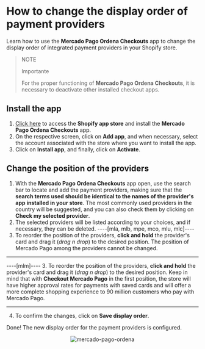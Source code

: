 # How to change the display order of payment providers

Learn how to use the **Mercado Pago Ordena Checkouts** app to change the display order of integrated payment providers in your Shopify store.

> NOTE
>
> Importante
>
> For the proper functioning of **Mercado Pago Ordena Checkouts**, it is necessary to deactivate other installed checkout apps.

## Install the app

1. [Click here](https://apps.shopify.com/mercado-pago-ordena-checkouts) to access the **Shopify app store** and install the **Mercado Pago Ordena Checkouts** app.
2. On the respective screen, click on **Add app**, and when necessary, select the account associated with the store where you want to install the app.
3. Click on **Install app**, and finally, click on **Activate**.

## Change the position of the providers

1. With the **Mercado Pago Ordena Checkouts** app open, use the search bar to locate and add the payment providers, making sure that the **search terms used should be identical to the names of the provider's app installed in your store**. The most commonly used providers in the country will be suggested, and you can also check them by clicking on **Check my selected provider**.
2. The selected providers will be listed according to your choices, and if necessary, they can be deleted.
----[mla, mlb, mpe, mco, mlu, mlc]----
3. To reorder the position of the providers, **click and hold** the provider's card and drag it (_drag n drop_) to the desired position. The position of Mercado Pago among the providers cannot be changed.

------------
----[mlm]----
3. To reorder the position of the providers, **click and hold** the provider's card and drag it (_drag n drop_) to the desired position. Keep in mind that with **Checkout Mercado Pago** in the first position, the store will have higher approval rates for payments with saved cards and will offer a more complete shopping experience to 90 million customers who pay with Mercado Pago.

------------
4. To confirm the changes, click on **Save display order**.

Done! The new display order for the payment providers is configured.

<center>

![mercado-pago-ordena](shopify/mercado-pago-ordena-pt.gif)

</center>